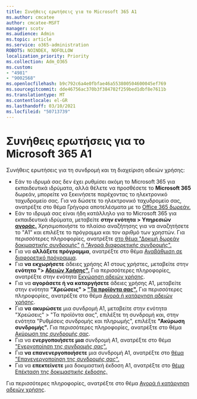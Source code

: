 ```yaml
---
title: Συνήθεις ερωτήσεις για το Microsoft 365 A1
ms.author: cmcatee
author: cmcatee-MSFT
manager: scotv
ms.audience: Admin
ms.topic: article
ms.service: o365-administration
ROBOTS: NOINDEX, NOFOLLOW
localization_priority: Priority
ms.collection: Adm_O365
ms.custom:
- "4981"
- "9002568"
ms.openlocfilehash: b9c792c6a4e0fbfae46a553800504600045ef769
ms.sourcegitcommit: dde46756ac370b3f384702f259bed1dbf8e7611b
ms.translationtype: MT
ms.contentlocale: el-GR
ms.lasthandoff: 03/10/2021
ms.locfileid: "50713739"
---
```

# <a name="microsoft-365-a1-faq"></a>Συνήθεις ερωτήσεις για το Microsoft 365 A1

Συνήθεις ερωτήσεις για τη συνδρομή και τη διαχείριση αδειών χρήσης:

- Εάν το ιδρυμά σας δεν έχει ρυθμίσει ακόμη το Microsoft 365 για εκπαιδευτικά ιδρύματα, αλλά θέλετε να προσθέσετε το **Microsoft 365** δωρεάν, μπορείτε να ξεκινήσετε παρέχοντας το ηλεκτρονικό ταχυδρομείο σας. Για να δώσετε το ηλεκτρονικό ταχυδρομείο σας, ανατρέξτε στο θέμα Γρήγορα αποτελέσματα με το [Office 365 δωρεάν.](https://www.microsoft.com/education/products/office)  
- Εάν το ιδρυμά σας είναι ήδη κατάλληλο για το Microsoft 365 για εκπαιδευτικά ιδρύματα, μεταβείτε **στην ενότητα > Υπηρεσιών [αγοράς.](https://go.microsoft.com/fwlink/p/?linkid=868433)** Χρησιμοποιήστε το πλαίσιο αναζήτησης για να αναζητήσετε το "A1" και επιλέξτε το πρόγραμμα και τον αριθμό των χρηστών. Για περισσότερες πληροφορίες, ανατρέξτε [στο θέμα "Δοκιμή δωρεάν δοκιμαστικής συνδρομής"](https://docs.microsoft.com/microsoft-365/commerce/try-or-buy-microsoft-365#try-a-free-trial-subscription) [ή "Αγορά διαφορετικής συνδρομής".](https://docs.microsoft.com/microsoft-365/commerce/try-or-buy-microsoft-365#buy-a-different-subscription)
- Για να **αλλάξετε πρόγραμμα**, ανατρέξτε στο θέμα [Αναβάθμιση σε διαφορετικό πρόγραμμα](https://docs.microsoft.com/microsoft-365/commerce/subscriptions/upgrade-to-different-plan).
- Για **να εκχωρήσετε** άδειες χρήσης A1 στους χρήστες, μεταβείτε στην **ενότητα "> [Αδειών Χρήσης".](https://go.microsoft.com/fwlink/p/?linkid=842264)** Για περισσότερες πληροφορίες, ανατρέξτε στην ενότητα [Εκχώρηση αδειών χρήσης](https://docs.microsoft.com/microsoft-365/admin/manage/assign-licenses-to-users).
- Για να **αγοράσετε ή να καταργήσετε** άδειες χρήσης A1, μεταβείτε στην ενότητα **"Χρεώσεις" > ["Τα προϊόντα σας".](https://go.microsoft.com/fwlink/p/?linkid=842054)** Για περισσότερες πληροφορίες, ανατρέξτε στο θέμα [Αγορά ή κατάργηση αδειών χρήσης](https://docs.microsoft.com/microsoft-365/commerce/licenses/buy-licenses#buy-or-remove-licenses-for-your-business-subscription).
- Για **να ακυρώσετε** μια συνδρομή Α1, μεταβείτε στην ενότητα "Χρεώσεις"  > "Τα προϊόντα σας", επιλέξτε τη συνδρομή και, στην ενότητα "Ρυθμίσεις συνδρομής και πληρωμής", επιλέξτε **"Ακύρωση συνδρομής".** **[](https://go.microsoft.com/fwlink/p/?linkid=842054)** Για περισσότερες πληροφορίες, ανατρέξτε στο θέμα [Ακύρωση της συνδρομής σας](https://docs.microsoft.com/microsoft-365/commerce/subscriptions/cancel-your-subscription).
- Για να **ενεργοποιήσετε μια** συνδρομή A1, ανατρέξτε στο θέμα ["Ενεργοποίηση της συνδρομής σας".](https://docs.microsoft.com/alchemyinsights/activate-your-office-365-subscription)
- Για **να επανενεργοποιήσετε** μια συνδρομή A1, ανατρέξτε στο [θέμα "Επανενεργοποίηση της συνδρομής σας".](https://docs.microsoft.com/alchemyinsights/reactivate-your-subscription)
- Για να **επεκτείνετε** μια δοκιμαστική έκδοση A1, ανατρέξτε στο [θέμα Επέκταση της δοκιμαστικής έκδοσης.](https://docs.microsoft.com/microsoft-365/commerce/extend-your-trial)

Για περισσότερες πληροφορίες, ανατρέξτε στο θέμα [Αγορά ή κατάργηση αδειών χρήσης](https://docs.microsoft.com/microsoft-365/commerce/licenses/buy-licenses).